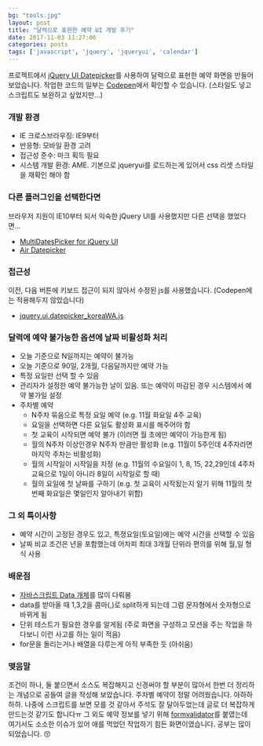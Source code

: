 ```yaml
---
bg: "tools.jpg"
layout: post
title: "달력으로 표현한 예약 UI 개발 후기"
date: 2017-11-03 11:27:00
categories: posts
tags: ['javascript', 'jquery', 'jqueryui', 'calendar']
---
```


프로젝트에서 [jQuery UI Datepicker](https://jqueryui.com/datepicker/)를 사용하여 달력으로 표현한 예약 화면을 만들어 보았습니다.
작업한 코드의 일부는 [Codepen](https://codepen.io/pigjh1/pen/YEwaEG)에서 확인할 수 있습니다.
(스타일도 넣고 스크립트도 보완하고 싶었지만...)

### 개발 환경
- IE 크로스브라우징: IE9부터
- 반응형: 모바일 환경 고려
- 접근성 준수: 마크 획득 필요
- 시스템 개발 환경: AME. 기본으로 jqueryui를 로드하는게 있어서 css 리셋 스타일을 재확인 해야 함


### 다른 플러그인을 선택한다면
브라우저 지원이 IE10부터 되서 익숙한 jQuery UI를 사용했지만 다른 선택을 했었다면...
- [MultiDatesPicker for jQuery UI](http://dubrox.github.io/Multiple-Dates-Picker-for-jQuery-UI/)
- [Air Datepicker](http://t1m0n.name/air-datepicker/docs/)


### 접근성
이전, 다음 버튼에 키보드 접근이 되지 않아서 수정된 js를 사용했습니다.
(Codepen에는 적용해두지 않았습니다)
- [jquery.ui.datepicker_koreaWA.js](https://gist.github.com/dstyle0210/b29d7528bba27fdc75fe)


### 달력에 예약 불가능한 옵션에 날짜 비활성화 처리
- 오늘 기준으로 N일까지는 예약이 불가능
- 오늘 기준으로 90일, 2개월, 다음달까지만 예약 가능
- 특정 요일만 선택 할 수 있음
- 관리자가 설정한 예약 불가능한 날이 있음. 또는 예약이 마감된 경우 시스템에서 예약 불가일 설정
- 주차별 예약
    - N주차 묶음으로 특정 요일 예약 (e.g. 11월 화요일 4주 교육)
    - 요일을 선택하면 다른 요일도 활성화 표시를 해주어야 함
    - 첫 교육이 시작되면 예약 불가 (이러면 월 초에만 예약이 가능한게 됨)
    - 월의 N주차 이상인경우 N주차 만큼만 활성화 (e.g. 11월이 5주인데 4주자라면 마지막 주차는 비활성화)
    - 월의 시작일이 시작일을 지정 (e.g. 11월의 수요일이 1, 8, 15, 22,29인데 4주차 교육으로 1일이 아니라 8일이 시작일로 할 때)
    - 월의 요일에 첫 날짜를 구하기 (e.g. 첫 교육이 시작됬는지 알기 위해 11월의 첫번째 화요일은 몇일인지 알아내기 위함)


### 그 외 특이사항
- 예약 시간이 고정된 경우도 있고, 특졍요일(토요일)에는 예약 시간을 선택할 수 있음
- 날짜 비교 조건은 년을 포함했는데 어차피 최대 3개월 단위라 편의를 위해 월,일 형식 사용


### 배운점
- [자바스크립트 Data 개체](https://developer.mozilla.org/ko/docs/Web/JavaScript/Reference/Global_Objects/Date)를 많이 다뤄봄
- data를 받아올 때 1,3,2을 콤마(,)로 split하게 되는데 그럼 문자형에서 숫자형으로 바뀌게 됨
- 단위 테스트가 필요한 경우를 알게됨 (주로 화면을 구성하고 모션을 주는 작업을 하다보니 이런 사고를 하는 일이 적음)
- for문을 돌리는거나 배열을 다루는게 아직 부족한 듯 (아쉬움)


### 맺음말
조건이 하나, 둘 붙으면서 소스도 복잡해지고 신경써야 할 부분이 많아서 한번 더 정리하는 개념으로 공들여 글을 작성해 보았습니다.
주차별 예약이 정말 어려웠습니다. 아하하하하.
나중에 스크립트를 보면 모를 것 같아서 주석도 잘 달아두었는데 글로 더 복잡하게 만드는것 같기도 합니다ㅠ
그 외도 예약 정보를 넣기 위해 [formvalidator](http://www.formvalidator.net/)를 붙였는데 여기서도 소소한 이슈가 있어 애를 먹었던 작업하기 힘든 화면이였습니다.
공부는 많이 되었습니다. 😚
